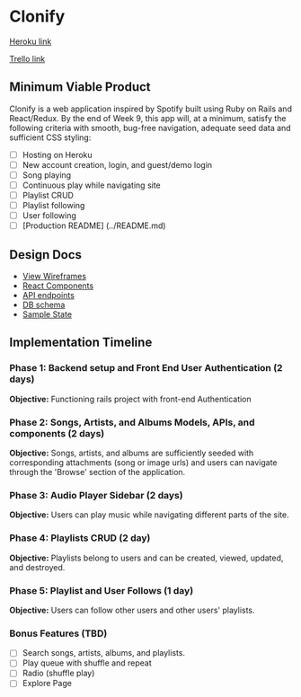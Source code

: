 # Clonify

[Heroku link][heroku]

[Trello link][trello]

[heroku]: http://www.herokuapp.com
[trello]: https://trello.com

## Minimum Viable Product

Clonify is a web application inspired by Spotify built using Ruby on Rails
and React/Redux.  By the end of Week 9, this app will, at a minimum, satisfy the
following criteria with smooth, bug-free navigation, adequate seed data and
sufficient CSS styling:

- [ ] Hosting on Heroku
- [ ] New account creation, login, and guest/demo login
- [ ] Song playing
- [ ] Continuous play while navigating site
- [ ] Playlist CRUD
- [ ] Playlist following
- [ ] User following
- [ ] [Production README] (../README.md)

## Design Docs
* [View Wireframes][wireframes]
* [React Components][components]
* [API endpoints][api-endpoints]
* [DB schema][schema]
* [Sample State][sample-state]

[wireframes]: ./wireframes
[components]: ./component-hierarchy.md
[sample-state]: ./sample-state.md
[api-endpoints]: ./api-endpoints.md
[schema]: ./schema.md

## Implementation Timeline

### Phase 1: Backend setup and Front End User Authentication (2 days)

**Objective:** Functioning rails project with front-end Authentication

### Phase 2: Songs, Artists, and Albums Models, APIs, and components (2 days)

**Objective:** Songs, artists, and albums are sufficiently seeded with corresponding attachments (song or image urls) and users can navigate through the 'Browse' section of the application.

### Phase 3: Audio Player Sidebar (2 days)

**Objective:** Users can play music while navigating different parts of the site.

### Phase 4: Playlists CRUD (2 day)

**Objective:** Playlists belong to users and can be created, viewed, updated, and destroyed.

### Phase 5: Playlist and User Follows (1 day)

**Objective:** Users can follow other users and other users' playlists.

### Bonus Features (TBD)
- [ ] Search songs, artists, albums, and playlists.
- [ ] Play queue with shuffle and repeat
- [ ] Radio (shuffle play)
- [ ] Explore Page

